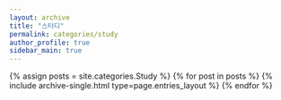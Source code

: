 ```yaml
---
layout: archive
title: "스터디"
permalink: categories/study
author_profile: true
sidebar_main: true
---
```


{% assign posts = site.categories.Study %}
{% for post in posts %} {% include archive-single.html type=page.entries_layout %} {% endfor %}